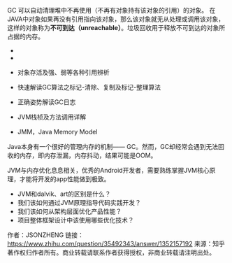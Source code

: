 

GC 可以自动清理堆中不再使用（不再有对象持有该对象的引用）的对象。
 在JAVA中对象如果再没有引用指向该对象，那么该对象就无从处理或调用该对象，这样的对象称为**不可到达（unreachable）**。垃圾回收用于释放不可到达的对象所占据的内存。



 

- 
- 
- 对象存活及强、弱等各种引用辨析
- 快速解读GC算法之标记-清除、复制及标记-整理算法
- 正确姿势解读GC日志







- JVM栈桢及方法调用详解
- JMM，Java Memory Model

Java本身有一个很好的管理内存的机制—— GC。然而，GC却经常会遇到无法回收的内存，即内存泄漏，内存抖动，结果可能是OOM。

JVM与内存优化息息相关，优秀的Android开发者，需要熟练掌握JVM核心原理，才能将开发的app性能做到极致。

- JVM和dalvik、art的区别是什么？
- 我们该如何通过JVM原理指导代码实践开发？
- 我们该如何从架构层面优化产品性能？
- 项目整体框架设计中该使用哪些优化技术？



作者：JSONZHENG
链接：https://www.zhihu.com/question/35492343/answer/1352157192
来源：知乎
著作权归作者所有。商业转载请联系作者获得授权，非商业转载请注明出处。